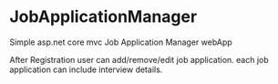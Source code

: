 # JobApplicationManager
Simple asp.net core mvc Job Application Manager webApp 

After Registration user can add/remove/edit job application.
each job application can include interview details.
